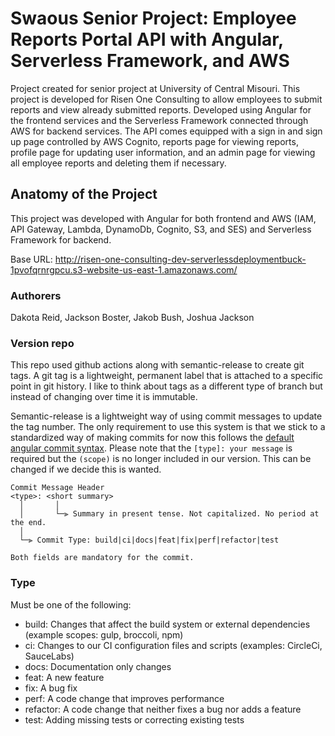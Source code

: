 <!--
title: 'Swaous Senior Project: Employee Reports Portal API for Risen One Consulting'
description: 'Project created for senior project at University of Central Misouri. This project is developed for Risen One Consulting to allow employees to submit reports and view already submitted reports. Developed using Angular for the frontend services and the Serverless Framework connected through AWS for backend services. The API comes equipped with a sign in and sign up page, reports page for viewing reports, profile page for updating user information, and an admin page for viewing all employee reports and deleting them if necessary.' 
layout: Doc
framework: v3
platform: AWS
language: nodeJS
priority: 1
authorLink: 'https://github.com/ucmo-cs/Swaous_SP23'
authorName: 'Dakota Reid, Jackson Boster, Jakob Bush, Joshua Jackson'
-->

# Swaous Senior Project: Employee Reports Portal API with Angular, Serverless Framework, and AWS

Project created for senior project at University of Central Misouri. This project is developed for Risen One Consulting to allow employees to submit reports and view already submitted reports. Developed using Angular for the frontend services and the Serverless Framework connected through AWS for backend services. The API comes equipped with a sign in and sign up page controlled by AWS Cognito, reports page for viewing reports, profile page for updating user information, and an admin page for viewing all employee reports and deleting them if necessary.


## Anatomy of the Project

This project was developed with Angular for both frontend and AWS (IAM, API Gateway, Lambda, DynamoDb, Cognito, S3, and SES) and Serverless Framework for backend.

Base URL: http://risen-one-consulting-dev-serverlessdeploymentbuck-1pvofqrnrgpcu.s3-website-us-east-1.amazonaws.com/

### Authorers

Dakota Reid,
Jackson Boster,
Jakob Bush,
Joshua Jackson

### Version repo 
This repo used github actions along with semantic-release to create git tags. 
A git tag is a lightweight, permanent label that is attached to a specific point in git history. I like to think about tags as a different type of branch but instead of changing over time it is immutable. 

Semantic-release is a lightweight way of using commit messages to update the tag number. The only requirement to use this system is that we stick to a standardized way of making commits for now this follows the [default angular commit syntax](https://github.com/angular/angular/blob/main/CONTRIBUTING.md#commit-message-header). Please note that the `[type]: your message` is required but the `(scope)` is no longer included in our version. This can be changed if we decide this is wanted.

```
Commit Message Header
<type>: <short summary>
  │       │
  │       └─⫸ Summary in present tense. Not capitalized. No period at the end.                                                                        
  │
  └─⫸ Commit Type: build|ci|docs|feat|fix|perf|refactor|test

Both fields are mandatory for the commit.
```

### Type
Must be one of the following:
- build: Changes that affect the build system or external dependencies (example scopes: gulp, broccoli, npm)
- ci: Changes to our CI configuration files and scripts (examples: CircleCi, SauceLabs)
- docs: Documentation only changes
- feat: A new feature
- fix: A bug fix
- perf: A code change that improves performance
- refactor: A code change that neither fixes a bug nor adds a feature
- test: Adding missing tests or correcting existing tests
